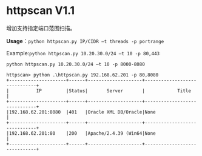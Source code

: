 # httpscan V1.1

增加支持指定端口范围扫描。

**Usage**：`python httpscan.py IP/CIDR –t threads -p portrange`

Example:`python httpscan.py 10.20.30.0/24 –t 10 -p 80,443`

`python httpscan.py 10.20.30.0/24 –t 10 -p 8000-8080`

```
httpscan> python .\httpscan.py 192.168.62.201 -p 80,8080
+---------------------+------+--------------------+------------------------------+
|          IP         |Status|       Server       |            Title             |
+---------------------+------+--------------------+------------------------------+
|192.168.62.201:8080  |401   |Oracle XML DB/Oracle|None                          |
+---------------------+------+--------------------+------------------------------+
|192.168.62.201:80    |200   |Apache/2.4.39 (Win64|None                          |
+---------------------+------+--------------------+------------------------------+
```

